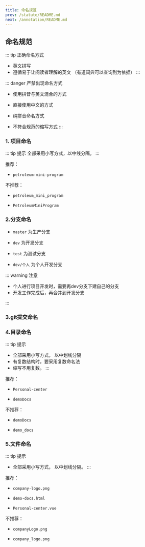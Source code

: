 ```yaml
---
title: 命名规范
prev: /statute/README.md
next: /annotation/README.md
---
```

## 命名规范
::: tip 正确命名方式
- 英文拼写
- 遵循易于让阅读者理解的英文
（有道词典可以查询到为依据）
:::

::: danger 严禁出现命名方式

- 使用拼音与英文混合的方式

- 直接使用中文的方式

- 纯拼音命名方式

- 不符合规范的缩写方式
:::


### 1. 项目命名

::: tip 提示
全部采用小写方式，以中线分隔。
:::

推荐：

- `petroleum-mini-program`

不推荐：

- `petroleum_mini_program`

- `PetroleumMiniProgram`

### 2.分支命名

- `master`   为生产分支

- `dev`      为开发分支

- `test`     为测试分支

- `dev/个人` 为个人开发分支

::: warning 注意

- 个人进行项目开发时，需要再dev分支下建自己的分支
- 开发工作完成后，再合并到开发分支

:::

### 3.git提交命名


### 4.目录命名

::: tip 提示
- 全部采用小写方式， 以中划线分隔
- 有复数结构时，要采用复数命名法 
- 缩写不用复数。
:::

推荐：

- `Personal-center`

- `demoDocs`

不推荐：

- `demoDocs`

- `demo_docs`

### 5.文件命名

::: tip 提示
- 全部采用小写方式， 以中划线分隔。
:::

推荐：

- `company-logo.png `

- `demo-docs.html`

- `Personal-center.vue`

不推荐：

- `companyLogo.png`

- `company_logo.png`
